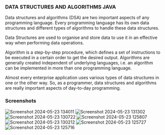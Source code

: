 ### **DATA STRUCTURES AND ALGORITHMS JAVA** 

Data structures and algorithms (DSA) are two important aspects of any programming language. Every programming language has its own data structures and different types of algorithms to handle these data structures.

Data Structures are used to organise and store data to use it in an effective way when performing data operations.

Algorithm is a step-by-step procedure, which defines a set of instructions to be executed in a certain order to get the desired output. Algorithms are generally created independent of underlying languages, i.e. an algorithm can be implemented in more than one programming language.

Almost every enterprise application uses various types of data structures in one or the other way. So, as a programmer, data structures and algorithms are really important aspects of day-to-day programming.

### **Screenshots**

![Screenshot 2024-05-23 134011](https://github.com/GisoreB/Data-Structures-and-Algorithms/assets/144854877/0184338f-4b58-46ec-a535-9a8b0753feac)
![Screenshot 2024-05-23 131302](https://github.com/GisoreB/Data-Structures-and-Algorithms/assets/144854877/7a092df6-f97f-42c2-ab0d-839e98565d4d)
![Screenshot 2024-05-23 130722](https://github.com/GisoreB/Data-Structures-and-Algorithms/assets/144854877/007a0823-fd40-4a09-b450-ea1359d39533)
![Screenshot 2024-05-23 125807](https://github.com/GisoreB/Data-Structures-and-Algorithms/assets/144854877/3289b910-76bf-4614-af70-56b59f028f86)
![Screenshot 2024-05-23 130212](https://github.com/GisoreB/Data-Structures-and-Algorithms/assets/144854877/a5c45da9-18dd-4b7d-89d9-dbf54ff1a0d2)
![Screenshot 2024-05-23 125727](https://github.com/GisoreB/Data-Structures-and-Algorithms/assets/144854877/0495ef98-05b7-4226-9bc2-2bbaf7071e74)
![Screenshot 2024-05-23 125716](https://github.com/GisoreB/Data-Structures-and-Algorithms/assets/144854877/7f48851e-dda6-4eef-8681-e9c4202fcb6f)
